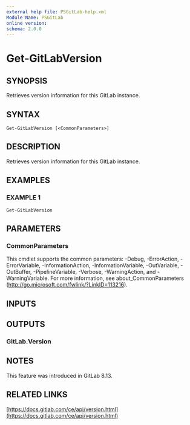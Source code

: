 ```yaml
---
external help file: PSGitLab-help.xml
Module Name: PSGitLab
online version:
schema: 2.0.0
---
```


# Get-GitLabVersion

## SYNOPSIS
Retrieves version information for this GitLab instance.

## SYNTAX

```
Get-GitLabVersion [<CommonParameters>]
```

## DESCRIPTION
Retrieves version information for this GitLab instance.

## EXAMPLES

### EXAMPLE 1
```
Get-GitLabVersion
```

## PARAMETERS

### CommonParameters
This cmdlet supports the common parameters: -Debug, -ErrorAction, -ErrorVariable, -InformationAction, -InformationVariable, -OutVariable, -OutBuffer, -PipelineVariable, -Verbose, -WarningAction, and -WarningVariable. For more information, see about_CommonParameters (http://go.microsoft.com/fwlink/?LinkID=113216).

## INPUTS

## OUTPUTS

### GitLab.Version

## NOTES
This feature was introduced in GitLab 8.13.

## RELATED LINKS

[https://docs.gitlab.com/ce/api/version.html](https://docs.gitlab.com/ce/api/version.html)
